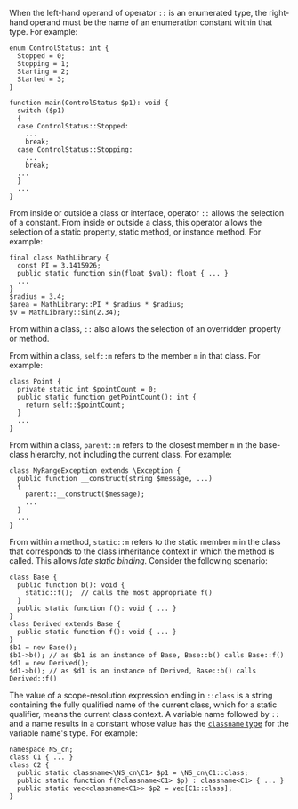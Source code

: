 When the left-hand operand of operator `::` is an enumerated type, the right-hand operand must be the name of an enumeration constant
within that type.  For example:

```Hack
enum ControlStatus: int {
  Stopped = 0;
  Stopping = 1;
  Starting = 2;
  Started = 3;
}

function main(ControlStatus $p1): void {
  switch ($p1)
  {
  case ControlStatus::Stopped:
    ...
    break;
  case ControlStatus::Stopping:
    ...
    break;
  ...
  }
  ...
}
```

From inside or outside a class or interface, operator `::` allows the selection of a constant. From inside or outside a class, this
operator allows the selection of a static property, static method, or instance method.  For example:

```Hack
final class MathLibrary {
  const PI = 3.1415926;
  public static function sin(float $val): float { ... }
  ...
}
$radius = 3.4;
$area = MathLibrary::PI * $radius * $radius;
$v = MathLibrary::sin(2.34);
```

From within a class, `::` also allows the selection of an overridden property or method.

From within a class, `self::m` refers to the member `m` in that class. For example:

```Hack
class Point {
  private static int $pointCount = 0;
  public static function getPointCount(): int {
    return self::$pointCount;
  }
  ...
}
```

From within a class, `parent::m` refers to the closest member `m` in the base-class hierarchy, not including the current class.  For example:

```Hack
class MyRangeException extends \Exception {
  public function __construct(string $message, ...)
  {
    parent::__construct($message);
    ...
  }
  ...
}
```

From within a method, `static::m` refers to the static member `m` in the class that corresponds to the class inheritance context in
which the method is called. This allows *late static binding*. Consider the following scenario:

```Hack
class Base {
  public function b(): void {
    static::f();  // calls the most appropriate f()
  }
  public static function f(): void { ... }
}
class Derived extends Base {
  public static function f(): void { ... }
}
$b1 = new Base();
$b1->b(); // as $b1 is an instance of Base, Base::b() calls Base::f()
$d1 = new Derived();
$d1->b(); // as $d1 is an instance of Derived, Base::b() calls Derived::f()
```

The value of a scope-resolution expression ending in `::class` is a string containing the fully qualified name of the current
class, which for a static qualifier, means the current class context.  A variable name followed by `::` and a name results in a
constant whose value has the [`classname` type](../built-in-types/classname.md) for the variable name's type.  For example:

```Hack
namespace NS_cn;
class C1 { ... }
class C2 {
  public static classname<\NS_cn\C1> $p1 = \NS_cn\C1::class;
  public static function f(?classname<C1> $p) : classname<C1> { ... }
  public static vec<classname<C1>> $p2 = vec[C1::class];
}
```
